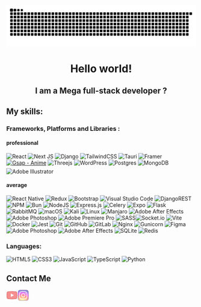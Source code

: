 
<img src="https://raw.githubusercontent.com/imrrobat/imrrobat/d1b244e170d2b75fdda3efd499eaaf163f7a617c/images/github-contribution-grid-snake.svg" alt="just for fun :D">

<h1 align="center"> Hello world! </h1>
<h2 align="center"> I am a Mega full-stack developer ? </h2>

<h2 >My skills:</h2>
<h3 >Frameworks, Platforms and Libraries :
</h3>

<h4 >professional</h4>

 ![React](https://img.shields.io/badge/react-%2320232a.svg?style=for-the-badge&logo=react&logoColor=%2361DAFB) ![Next JS](https://img.shields.io/badge/Next-black?style=for-the-badge&logo=next.js&logoColor=white) ![Django](https://img.shields.io/badge/django-%23092E20.svg?style=for-the-badge&logo=django&logoColor=white)    ![TailwindCSS](https://img.shields.io/badge/tailwindcss-%2338B2AC.svg?style=for-the-badge&logo=tailwind-css&logoColor=white) 	![Tauri](https://img.shields.io/badge/tauri-%2324C8DB.svg?style=for-the-badge&logo=tauri&logoColor=%23FFFFFF) ![Framer](https://img.shields.io/badge/Framer-black?style=for-the-badge&logo=framer&logoColor=blue) [![Gsap - Anime](https://img.shields.io/static/v1?label=Gsap&message=Anime&color=F54E4D&style=for-the-badge)](https://)  ![Threejs](https://img.shields.io/badge/threejs-black?style=for-the-badge&logo=three.js&logoColor=white)   ![WordPress](https://img.shields.io/badge/WordPress-%23117AC9.svg?style=for-the-badge&logo=WordPress&logoColor=white)   ![Postgres](https://img.shields.io/badge/postgres-%23316192.svg?style=for-the-badge&logo=postgresql&logoColor=white) ![MongoDB](https://img.shields.io/badge/MongoDB-%234ea94b.svg?style=for-the-badge&logo=mongodb&logoColor=white) ![Adobe Illustrator](https://img.shields.io/badge/adobe%20illustrator-%23FF9A00.svg?style=for-the-badge&logo=adobe%20illustrator&logoColor=white)   <svg xmlns="http://www.w3.org/2000/svg" width="82.8" height="20" viewBox="0 0 828 200" role="img" aria-label="Gsap: Anime">
<br> 
<h4 >average </h4>

  ![React Native](https://img.shields.io/badge/react_native-%2320232a.svg?style=for-the-badge&logo=react&logoColor=%2361DAFB)  ![Redux](https://img.shields.io/badge/redux-%23593d88.svg?style=for-the-badge&logo=redux&logoColor=white)
![Bootstrap](https://img.shields.io/badge/bootstrap-%238511FA.svg?style=for-the-badge&logo=bootstrap&logoColor=white) ![Visual Studio Code](https://img.shields.io/badge/Visual%20Studio%20Code-0078d7.svg?style=for-the-badge&logo=visual-studio-code&logoColor=white) ![DjangoREST](https://img.shields.io/badge/DJANGO-REST-ff1709?style=for-the-badge&logo=django&logoColor=white&color=ff1709&labelColor=gray) ![NPM](https://img.shields.io/badge/NPM-%23CB3837.svg?style=for-the-badge&logo=npm&logoColor=white)  ![Bun](https://img.shields.io/badge/Bun-%23000000.svg?style=for-the-badge&logo=bun&logoColor=white) ![NodeJS](https://img.shields.io/badge/node.js-6DA55F?style=for-the-badge&logo=node.js&logoColor=white) ![Express.js](https://img.shields.io/badge/express.js-%23404d59.svg?style=for-the-badge&logo=express&logoColor=%2361DAFB)  ![Celery](https://img.shields.io/badge/celery-%23a9cc54.svg?style=for-the-badge&logo=celery&logoColor=ddf4a4) ![Expo](https://img.shields.io/badge/expo-1C1E24?style=for-the-badge&logo=expo&logoColor=#D04A37) ![Flask](https://img.shields.io/badge/flask-%23000.svg?style=for-the-badge&logo=flask&logoColor=white) 
  ![RabbitMQ](https://img.shields.io/badge/Rabbitmq-FF6600?style=for-the-badge&logo=rabbitmq&logoColor=white)  ![macOS](https://img.shields.io/badge/mac%20os-000000?style=for-the-badge&logo=macos&logoColor=F0F0F0) ![Kali](https://img.shields.io/badge/Kali-268BEE?style=for-the-badge&logo=kalilinux&logoColor=white)   ![Linux](https://img.shields.io/badge/Linux-FCC624?style=for-the-badge&logo=linux&logoColor=black) ![Manjaro](https://img.shields.io/badge/Manjaro-35BF5C?style=for-the-badge&logo=Manjaro&logoColor=white) ![Adobe After Effects](https://img.shields.io/badge/Adobe%20After%20Effects-9999FF.svg?style=for-the-badge&logo=Adobe%20After%20Effects&logoColor=white) ![Adobe Photoshop](https://img.shields.io/badge/adobe%20photoshop-%2331A8FF.svg?style=for-the-badge&logo=adobe%20photoshop&logoColor=white) ![Adobe Premiere Pro](https://img.shields.io/badge/Adobe%20Premiere%20Pro-9999FF.svg?style=for-the-badge&logo=Adobe%20Premiere%20Pro&logoColor=white) ![SASS](https://img.shields.io/badge/SASS-hotpink.svg?style=for-the-badge&logo=SASS&logoColor=white)![Socket.io](https://img.shields.io/badge/Socket.io-black?style=for-the-badge&logo=socket.io&badgeColor=010101) ![Vite](https://img.shields.io/badge/vite-%23646CFF.svg?style=for-the-badge&logo=vite&logoColor=white) 	![Docker](https://img.shields.io/badge/docker-%230db7ed.svg?style=for-the-badge&logo=docker&logoColor=white) ![Jest](https://img.shields.io/badge/-jest-%23C21325?style=for-the-badge&logo=jest&logoColor=white) ![Git](https://img.shields.io/badge/git-%23F05033.svg?style=for-the-badge&logo=git&logoColor=white) ![GitHub](https://img.shields.io/badge/github-%23121011.svg?style=for-the-badge&logo=github&logoColor=white) ![GitLab](https://img.shields.io/badge/gitlab-%23181717.svg?style=for-the-badge&logo=gitlab&logoColor=white) ![Nginx](https://img.shields.io/badge/nginx-%23009639.svg?style=for-the-badge&logo=nginx&logoColor=white)  ![Gunicorn](https://img.shields.io/badge/gunicorn-%298729.svg?style=for-the-badge&logo=gunicorn&logoColor=white)  ![Figma](https://img.shields.io/badge/figma-%23F24E1E.svg?style=for-the-badge&logo=figma&logoColor=white)  ![Adobe Photoshop](https://img.shields.io/badge/adobe%20photoshop-%2331A8FF.svg?style=for-the-badge&logo=adobe%20photoshop&logoColor=white) ![Adobe After Effects](https://img.shields.io/badge/Adobe%20After%20Effects-9999FF.svg?style=for-the-badge&logo=Adobe%20After%20Effects&logoColor=white) ![SQLite](https://img.shields.io/badge/sqlite-%2307405e.svg?style=for-the-badge&logo=sqlite&logoColor=white) ![Redis](https://img.shields.io/badge/redis-%23DD0031.svg?style=for-the-badge&logo=redis&logoColor=white)  
   

<h3 >Languages:</h3>

![HTML5](https://img.shields.io/badge/html5-%23E34F26.svg?style=for-the-badge&logo=html5&logoColor=white)  ![CSS3](https://img.shields.io/badge/css3-%231572B6.svg?style=for-the-badge&logo=css3&logoColor=white)  ![JavaScript](https://img.shields.io/badge/javascript-%23323330.svg?style=for-the-badge&logo=javascript&logoColor=%23F7DF1E)  ![TypeScript](https://img.shields.io/badge/typescript-%23007ACC.svg?style=for-the-badge&logo=typescript&logoColor=white)  ![Python](https://img.shields.io/badge/python-3670A0?style=for-the-badge&logo=python&logoColor=ffdd54)



<h2 >Contact Me</h2>
<a href="#"><img align="left" src="https://github.com/imrrobat/imrrobat/blob/main/images/youtube.png?raw=true" alt="YouTube"></a> <a href="#"><img align="left" src="https://github.com/imrrobat/imrrobat/blob/main/images/instagram.png?raw=true" alt="Instagram"></a> 
